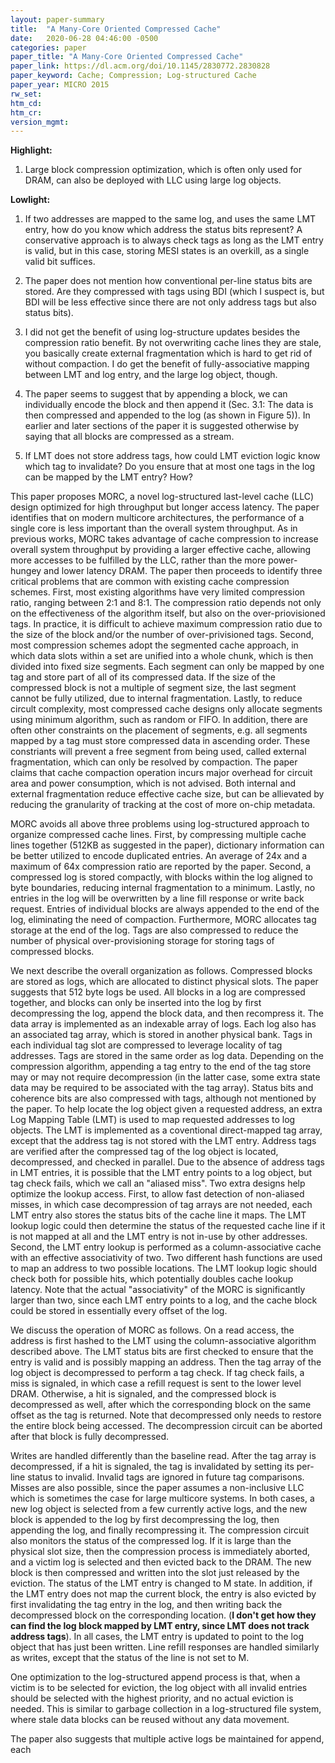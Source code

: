 ```yaml
---
layout: paper-summary
title:  "A Many-Core Oriented Compressed Cache"
date:   2020-06-28 04:46:00 -0500
categories: paper
paper_title: "A Many-Core Oriented Compressed Cache"
paper_link: https://dl.acm.org/doi/10.1145/2830772.2830828
paper_keyword: Cache; Compression; Log-structured Cache
paper_year: MICRO 2015
rw_set:
htm_cd:
htm_cr:
version_mgmt:
---
```


**Highlight:**

1. Large block compression optimization, which is often only used for DRAM, can also be deployed with LLC using large 
   log objects.

**Lowlight:**

1. If two addresses are mapped to the same log, and uses the same LMT entry, how do you know which address the status
   bits represent? A conservative approach is to always check tags as long as the LMT entry is valid, but in this case,
   storing MESI states is an overkill, as a single valid bit suffices.

2. The paper does not mention how conventional per-line status bits are stored. Are they compressed with tags using BDI
   (which I suspect is, but BDI will be less effective since there are not only address tags but also status bits).

3. I did not get the benefit of using log-structure updates besides the compression ratio benefit. By not overwriting 
   cache lines they are stale, you basically create external fragmentation which is hard to get rid of without compaction.
   I do get the benefit of fully-associative mapping between LMT and log entry, and the large log object, though.

4. The paper seems to suggest that by appending a block, we can individually encode the block and then append it
   (Sec. 3.1: The data is then compressed and appended to the log (as shown in Figure 5)).
   In earlier and later sections of the paper it is suggested otherwise by saying that all blocks are compressed
   as a stream.

5. If LMT does not store address tags, how could LMT eviction logic know which tag to invalidate? Do you ensure that
   at most one tags in the log can be mapped by the LMT entry? How?

This paper proposes MORC, a novel log-structured last-level cache (LLC) design optimized for high throughput but longer
access latency. The paper identifies that on modern multicore architectures, the performance of a single core is less
important than the overall system throughput. As in previous works, MORC takes advantage of cache compression to increase
overall system throughput by providing a larger effective cache, allowing more accesses to be fulfilled by the LLC,
rather than the more power-hungey and lower latency DRAM.
The paper then proceeds to identify three critical problems that are common with existing cache compression schemes.
First, most existing algorithms have very limited compression ratio, ranging between 2:1 and 8:1. The compression ratio
depends not only on the effectiveness of the algorithm itself, but also on the over-priovisioned tags. In practice, it is 
difficult to achieve maximum compression ratio due to the size of the block and/or the number of over-privisioned tags.
Second, most compression schemes adopt the segmented cache approach, in which data slots within a set are unified into 
a whole chunk, which is then divided into fixed size segments. Each segment can only be mapped by one tag and store 
part of all of its compressed data. If the size of the compressed block is not a multiple of segment size, the last segment
cannot be fully utilized, due to internal fragmentation. 
Lastly, to reduce circult complexity, most compressed cache designs only allocate segments using minimum algorithm, such
as random or FIFO. In addition, there are often other constraints on the placement of segments, e.g. all segments mapped
by a tag must store compressed data in ascending order. These constriants will prevent a free segment from being used,
called external fragmentation, which can only be resolved by compaction. The paper claims that cache compaction operation 
incurs major overhead for circuit area and power consumption, which is not advised.
Both internal and external fragmentation reduce effective cache size, but can be allievated by reducing the granularity 
of tracking at the cost of more on-chip metadata.

MORC avoids all above three problems using log-structured approach to organize compressed cache lines. 
First, by compressing multiple cache lines together (512KB as suggested in the paper), dictionary information can be 
better utilized to encode duplicated entries. An average of 24x and a maximum of 64x compression ratio are reported by 
the paper. Second, a compressed log is stored compactly, with blocks within the log aligned to byte boundaries, reducing
internal fragmentation to a minimum.
Lastly, no entries in the log will be overwritten by a line fill response or write back request. Entries of individual
blocks are always appended to the end of the log, eliminating the need of compaction. 
Furthermore, MORC allocates tag storage at the end of the log. Tags are also compressed to reduce the number of physical
over-provisioning storage for storing tags of compressed blocks.

We next describe the overall organization as follows. Compressed blocks are stored as logs, which are allocated to distinct
physical slots. The paper suggests that 512 byte logs be used. All blocks in a log are compressed together, and blocks 
can only be inserted into the log by first decompressing the log, append the block data, and then recompress it. 
The data array is implemented as an indexable array of logs.
Each log also has an associated tag array, which is stored in another physical bank. Tags in each individual tag slot
are compressed to leverage locality of tag addresses. Tags are stored in the same order as log data. 
Depending on the compression algorithm, appending a tag entry to the end of the tag store may or may not require 
decompression (in the latter case, some extra state data may be required to be associated with the tag array).
Status bits and coherence bits are also compressed with tags, although not mentioned by the paper.
To help locate the log object given a requested address, an extra Log Mapping Table (LMT) is used to map requested 
addresses to log objects. The LMT is implemented as a coventional direct-mapped tag array, except that the address
tag is not stored with the LMT entry. Address tags are verified after the compressed tag of the log object is located, 
decompressed, and checked in parallel. Due to the absence of address tags in LMT entries, it is possible that the LMT 
entry points to a log object, but tag check fails, which we call an "aliased miss". 
Two extra designs help optimize the lookup access. First, to allow fast detection of non-aliased misses, in which case
decompression of tag arrays are not needed, each LMT entry also stores the status bits of the cache line it maps. The 
LMT lookup logic could then determine the status of the requested cache line if it is not mapped at all and 
the LMT entry is not in-use by other addresses.
Second, the LMT entry lookup is performed as a column-associative cache with an effective associativity of two. Two different
hash functions are used to map an address to two possible locations. The LMT lookup logic should check both for possible 
hits, which potentially doubles cache lookup latency.
Note that the actual "associativity" of the MORC is significantly larger than two, since each LMT entry points to a log,
and the cache block could be stored in essentially every offset of the log.

We discuss the operation of MORC as follows. On a read access, the address is first hashed to the LMT using the 
column-associative algorithm described above. The LMT status bits are first checked to ensure that the entry is valid
and is possibly mapping an address. Then the tag array of the log object is decompressed to perform a tag check. If 
tag check fails, a miss is signaled, in which case a refill request is sent to the lower level DRAM. Otherwise, a hit 
is signaled, and the compressed block is decompressed as well, after which the corresponding block on the same offset
as the tag is returned. Note that decompressed only needs to restore the entire block being accessed. The decompression
circuit can be aborted after that block is fully decompressed.

Writes are handled differently than the baseline read. After the tag array is decompressed, if a hit is signaled, the 
tag is invalidated by setting its per-line status to invalid. Invalid tags are ignored in future tag comparisons. 
Misses are also possible, since the paper assumes a non-inclusive LLC which is sometimes the case for large multicore 
systems. In both cases, a new log object is selected from a few currently active logs, and the new block is appended to 
the log by first decompressing the log, then appending the log, and finally recompressing it.
The compression circuit also monitors the status of the compressed log. If it is large than the physical slot size, then
the compression process is immediately aborted, and a victim log is selected and then evicted back to the DRAM. The 
new block is then compressed and written into the slot just released by the eviction. 
The status of the LMT entry is changed to M state. In addition, if the LMT entry does not map the current block, the 
entry is also evicted by first invalidating the tag entry in the log, and then writing back the decompressed block
on the corresponding location. (**I don't get how they can find the log block mapped by LMT entry, since LMT does not 
track address tags**).
In all cases, the LMT entry is updated to point to the log object that has just been written.
Line refill responses are handled similarly as writes, except that the status of the line is not set to M.

One optimization to the log-structured append process is that, when a victim is to be selected for eviction, the
log object with all invalid entries should be selected with the highest priority, and no actual eviction is needed.
This is similar to garbage collection in a log-structured file system, where stale data blocks can be reused without
any data movement.

The paper also suggests that multiple active logs be maintained for append, each
